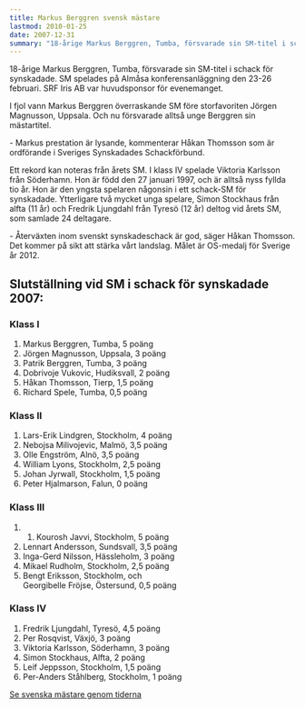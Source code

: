 ```yaml
---
title: Markus Berggren svensk mästare
lastmod: 2010-01-25
date: 2007-12-31
summary: "18-årige Markus Berggren, Tumba, försvarade sin SM-titel i schack för synskadade. SM spelades på Almåsa konferensanläggning den 23-26 februari. SRF Iris AB var huvudsponsor för evenemanget.  \n Läs mer om 2007 års SM"
---
```


18-årige Markus Berggren, Tumba, försvarade sin SM-titel i schack för synskadade. SM spelades på Almåsa konferensanläggning den 23-26 februari. SRF Iris AB var huvudsponsor för evenemanget.

I fjol vann Markus Berggren överraskande SM före storfavoriten Jörgen Magnusson, Uppsala. Och nu försvarade alltså unge Berggren sin mästartitel.

\- Markus prestation är lysande, kommenterar Håkan Thomsson som är ordförande i Sveriges Synskadades Schackförbund.

Ett rekord kan noteras från årets SM. I klass IV spelade Viktoria Karlsson från Söderhamn. Hon är född den 27 januari 1997, och är alltså nyss fyllda tio år. Hon är den yngsta spelaren någonsin i ett schack-SM för synskadade. Ytterligare två mycket unga spelare, Simon Stockhaus från alfta (11 år) och Fredrik Ljungdahl från Tyresö (12 år) deltog vid årets SM, som samlade 24 deltagare.

\- Återväxten inom svenskt synskadeschack är god, säger Håkan Thomsson. Det kommer på sikt att stärka vårt landslag. Målet är OS-medalj för Sverige år 2012.

Slutställning vid SM i schack för synskadade 2007:
----------

### Klass I ###

1. Markus Berggren, Tumba, 5 poäng
2. Jörgen Magnusson, Uppsala, 3 poäng
3. Patrik Berggren, Tumba, 3 poäng
4. Dobrivoje Vukovic, Hudiksvall, 2 poäng
5. Håkan Thomsson, Tierp, 1,5 poäng
6. Richard Spele, Tumba, 0,5 poäng

### Klass II ###

1. Lars-Erik Lindgren, Stockholm, 4 poäng
2. Nebojsa Milivojevic, Malmö, 3,5 poäng
3. Olle Engström, Alnö, 3,5 poäng
4. William Lyons, Stockholm, 2,5 poäng
5. Johan Jyrwall, Stockholm, 1,5 poäng
6. Peter Hjalmarson, Falun, 0 poäng

### Klass III ###

1. 1. Kourosh Javvi, Stockholm, 5 poäng
2. Lennart Andersson, Sundsvall, 3,5 poäng
3. Inga-Gerd Nilsson, Hässleholm, 3 poäng
4. Mikael Rudholm, Stockholm, 2,5 poäng
5. Bengt Eriksson, Stockholm, och   
    Georgibelle Fröjse, Östersund, 0,5 poäng

### Klass IV ###

1. Fredrik Ljungdahl, Tyresö, 4,5 poäng
2. Per Rosqvist, Växjö, 3 poäng
3. Viktoria Karlsson, Söderhamn, 3 poäng
4. Simon Stockhaus, Alfta, 2 poäng
5. Leif Jeppsson, Stockholm, 1,5 poäng
6. Per-Anders Ståhlberg, Stockholm, 1 poäng

[Se svenska mästare genom tiderna](TODO_URL(http://www.srfschack.org/Omoss/Svenskamastare/))